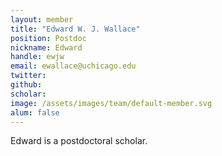 ```yaml
---
layout: member
title: "Edward W. J. Wallace"
position: Postdoc
nickname: Edward
handle: ewjw
email: ewallace@uchicago.edu
twitter: 
github: 
scholar: 
image: /assets/images/team/default-member.svg
alum: false
---
```

Edward is a postdoctoral scholar.